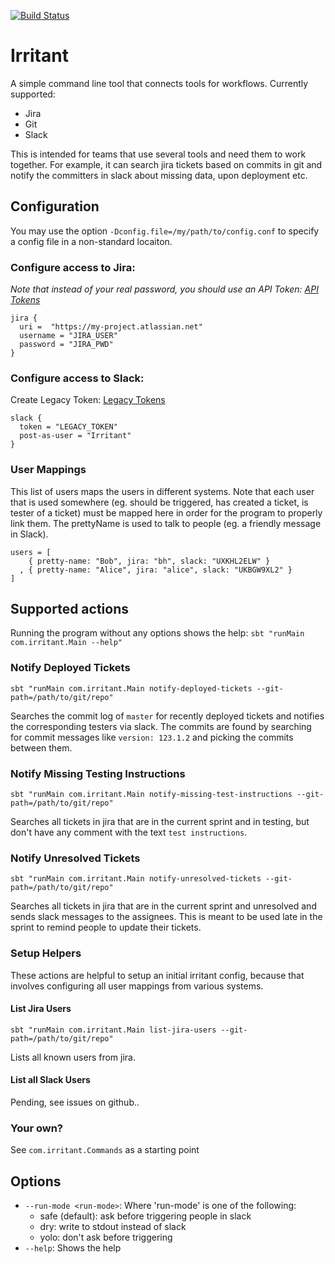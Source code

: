 [![Build Status](https://travis-ci.org/rethab/irritant.svg?branch=master)](https://travis-ci.org/rethab/irritant)

# Irritant

A simple command line tool that connects tools for workflows. Currently supported:

- Jira
- Git
- Slack

This is intended for teams that use several tools and need them to work together.
For example, it can search jira tickets based on commits in git and notify the committers in slack about missing data, upon deployment etc.

## Configuration
You may use the option `-Dconfig.file=/my/path/to/config.conf` to specify a config file in a non-standard locaiton.

### Configure access to Jira:

*Note that instead of your real password, you should use an API Token: [API Tokens](https://confluence.atlassian.com/cloud/api-tokens-938839638.html)*
```
jira {
  uri =  "https://my-project.atlassian.net"
  username = "JIRA_USER"
  password = "JIRA_PWD"
}
```

### Configure access to Slack:

Create Legacy Token: [Legacy Tokens](https://api.slack.com/custom-integrations/legacy-tokens)

```
slack {
  token = "LEGACY_TOKEN"
  post-as-user = "Irritant"
}
```

### User Mappings
This list of users maps the users in different systems.
Note that each user that is used somewhere (eg. should be triggered, has
created a ticket, is tester of a ticket) must be mapped here in order for the
program to properly link them. The prettyName is used to talk to people (eg.
a friendly message in Slack).

```
users = [
    { pretty-name: "Bob", jira: "bh", slack: "UXKHL2ELW" }
  , { pretty-name: "Alice", jira: "alice", slack: "UKBGW9XL2" }
]
```


## Supported actions
Running the program without any options shows the help:
`sbt "runMain com.irritant.Main --help"`

### Notify Deployed Tickets
`sbt "runMain com.irritant.Main notify-deployed-tickets --git-path=/path/to/git/repo"`

Searches the commit log of `master` for recently deployed tickets and notifies the corresponding testers via slack.
The commits are found by searching for commit messages like `version: 123.1.2` and picking the commits between them.

### Notify Missing Testing Instructions
`sbt "runMain com.irritant.Main notify-missing-test-instructions --git-path=/path/to/git/repo"`

Searches all tickets in jira that are in the current sprint and in testing, but don't have any comment with the text `test instructions`.

### Notify Unresolved Tickets
`sbt "runMain com.irritant.Main notify-unresolved-tickets --git-path=/path/to/git/repo"`

Searches all tickets in jira that are in the current sprint and unresolved and sends slack messages to the assignees.
This is meant to be used late in the sprint to remind people to update their tickets.

### Setup Helpers
These actions are helpful to setup an initial irritant config, because that involves configuring all user
mappings from various systems.
#### List Jira Users
`sbt "runMain com.irritant.Main list-jira-users --git-path=/path/to/git/repo"`

Lists all known users from jira.

#### List all Slack Users
Pending, see issues on github..

### Your own?
See `com.irritant.Commands` as a starting point


## Options
- `--run-mode <run-mode>`: Where 'run-mode' is one of the following:
  - safe (default): ask before triggering people in slack
  - dry: write to stdout instead of slack
  - yolo: don't ask before triggering
- `--help`: Shows the help


